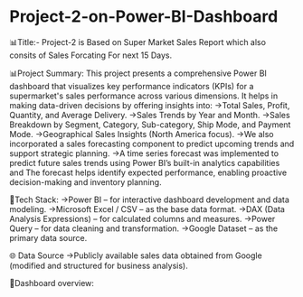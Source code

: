 # Project-2-on-Power-BI-Dashboard
📊Title:- Project-2 is Based on Super Market Sales Report which also consits of Sales Forcating For next 15 Days.

📊Project Summary:
This project presents a comprehensive Power BI dashboard that visualizes key performance indicators (KPIs) for a supermarket's sales performance across various dimensions. It helps in making data-driven decisions by offering insights into:
->Total Sales, Profit, Quantity, and Average Delivery.
->Sales Trends by Year and Month.
->Sales Breakdown by Segment, Category, Sub-category, Ship Mode, and Payment Mode.
->Geographical Sales Insights (North America focus).
->We also incorporated a sales forecasting component to predict upcoming trends and support strategic planning.
->A time series forecast was implemented to predict future sales trends using Power BI’s built-in analytics capabilities and The forecast helps identify expected performance, enabling proactive decision-making and inventory planning.

🧰Tech Stack:
->Power BI – for interactive dashboard development and data modeling.
->Microsoft Excel / CSV – as the base data format.
->DAX (Data Analysis Expressions) – for calculated columns and measures.
->Power Query – for data cleaning and transformation.
->Google Dataset – as the primary data source.

🌐 Data Source
->Publicly available sales data obtained from Google (modified and structured for business analysis).

🧰Dashboard overview:




